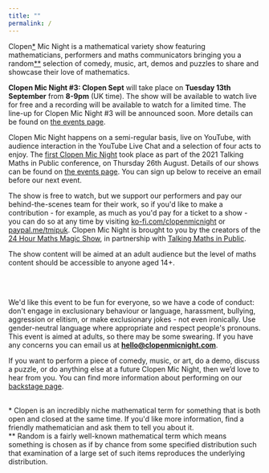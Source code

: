 ```yaml
---
title: ""
permalink: /
---
```


Clopen<a href='#footnote1'>*</a> Mic Night is a mathematical variety show featuring 
mathematicians, performers and maths communicators bringing you a
random<a href='#footnote2'>**</a> selection of comedy, music, art, demos and puzzles to
share and showcase their love of mathematics.

**Clopen Mic Night #3: Clopen Sept** will take place on **Tuesday 13th September** from **8-9pm** (UK time).
The show will be available to watch live for free and a recording will be available to watch for a limited time.
The line-up for Clopen Mic Night #3 will be announced soon. More details can be found on [the events page](events/index.md).

Clopen Mic Night happens on a semi-regular basis, live on YouTube, with audience interaction in the YouTube Live Chat and a selection of four 
acts to enjoy. The [first Clopen Mic Night](events/2021-08-26.md) took place as part of the 2021 Talking Maths in 
Public conference, on Thursday 26th August. Details of our shows can be found on [the events page](events/index.md).
You can sign up below to receive an email before our next event.

The show is free to watch, but we support our performers and pay our behind-the-scenes team 
for their work, so if you'd like to make a contribution - for example, as much as you'd pay 
for a ticket to a show - you can do so at any time by visiting 
[ko-fi.com/clopenmicnight](https://ko-fi.com/clopenmicnight) or
[paypal.me/tmipuk](https://paypal.me/tmipuk). Clopen Mic Night is brought to you by the 
creators of the [24 Hour Maths Magic Show](https://24hourmaths.com), in partnership with 
[Talking Maths in Public](https://talkingmathsinpublic.uk/).

The show content will be aimed at an adult audience but the level of maths content should be 
accessible to anyone aged 14+.

<br />

<div class="sender-form-field" data-sender-form-id="ks7i2oxmaq7jqdqvszm" style="text-align:center"></div>

<br />

We'd like this event to be fun for everyone, so we have a code of
conduct: don't engage in exclusionary behaviour or language, harassment,
bullying, aggression or elitism, or make exclusionary jokes - not even
ironically. Use gender-neutral language where appropriate and respect
people's pronouns. This event is aimed at adults, so there may be some
swearing. If you have any concerns you can email us at
**hello@clopenmicnight.com**.

If you want to perform a piece of comedy, music, or art, do a demo, discuss a puzzle, or do anything else at a future Clopen Mic Night, then we’d love to hear from you.
You can find more information about performing on our [backstage page](backstage.md).

<br />

<div class='footnote' id='footnote1'>* Clopen is an incredibly niche mathematical term for something that is both open and closed 
at the same time. If you'd like more information, find a friendly mathematician and ask them 
to tell you about it.
</div>

<div class='footnote' id='footnote2'>** Random is a fairly well-known mathematical term which means something is chosen as if by 
chance from some specified distribution such that examination of a large set of such items 
reproduces the underlying distribution.
</div>
